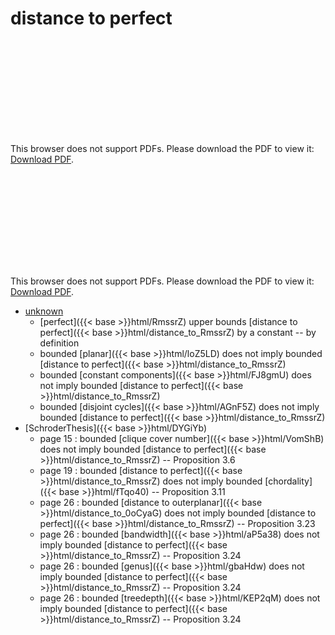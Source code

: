 # distance to perfect




<object data="../local_distance_to_RmssrZ.pdf" type="application/pdf" width="100%" height="480px"><embed src="../local_distance_to_RmssrZ.pdf"><p>This browser does not support PDFs. Please download the PDF to view it: <a href="../local_distance_to_RmssrZ.pdf">Download PDF</a>.</p></embed></object>


<object data="../inclusions_distance_to_RmssrZ.pdf" type="application/pdf" width="100%" height="480px"><embed src="../inclusions_distance_to_RmssrZ.pdf"><p>This browser does not support PDFs. Please download the PDF to view it: <a href="../inclusions_distance_to_RmssrZ.pdf">Download PDF</a>.</p></embed></object>

*  [unknown](#)
    * [perfect]({{< base >}}html/RmssrZ) upper bounds [distance to perfect]({{< base >}}html/distance_to_RmssrZ) by a constant -- by definition
    * bounded [planar]({{< base >}}html/loZ5LD) does not imply bounded [distance to perfect]({{< base >}}html/distance_to_RmssrZ)
    * bounded [constant components]({{< base >}}html/FJ8gmU) does not imply bounded [distance to perfect]({{< base >}}html/distance_to_RmssrZ)
    * bounded [disjoint cycles]({{< base >}}html/AGnF5Z) does not imply bounded [distance to perfect]({{< base >}}html/distance_to_RmssrZ)
*  [SchroderThesis]({{< base >}}html/DYGiYb)
    * page 15 : bounded [clique cover number]({{< base >}}html/VomShB) does not imply bounded [distance to perfect]({{< base >}}html/distance_to_RmssrZ) -- Proposition 3.6
    * page 19 : bounded [distance to perfect]({{< base >}}html/distance_to_RmssrZ) does not imply bounded [chordality]({{< base >}}html/fTqo40) -- Proposition 3.11
    * page 26 : bounded [distance to outerplanar]({{< base >}}html/distance_to_0oCyaG) does not imply bounded [distance to perfect]({{< base >}}html/distance_to_RmssrZ) -- Proposition 3.23
    * page 26 : bounded [bandwidth]({{< base >}}html/aP5a38) does not imply bounded [distance to perfect]({{< base >}}html/distance_to_RmssrZ) -- Proposition 3.24
    * page 26 : bounded [genus]({{< base >}}html/gbaHdw) does not imply bounded [distance to perfect]({{< base >}}html/distance_to_RmssrZ) -- Proposition 3.24
    * page 26 : bounded [treedepth]({{< base >}}html/KEP2qM) does not imply bounded [distance to perfect]({{< base >}}html/distance_to_RmssrZ) -- Proposition 3.24